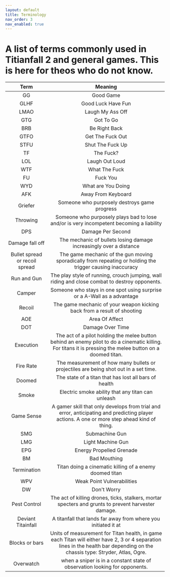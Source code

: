 ```yaml
---
layout: default
title: Terminology
nav_order: 3
nav_enabled: true
---
```


# A list of terms commonly used in Titianfall 2 and general games. This is here for theos who do not know.

|              Term              |                                                                                   Meaning                                                                                    |
| :----------------------------: | :--------------------------------------------------------------------------------------------------------------------------------------------------------------------------: |
|               GG               |                                                                                  Good Game                                                                                   |
|              GLHF              |                                                                              Good Luck Have Fun                                                                              |
|              LMAO              |                                                                               Laugh My Ass Off                                                                               |
|              GTG               |                                                                                  Got To Go                                                                                   |
|              BRB               |                                                                                Be Right Back                                                                                 |
|              GTFO              |                                                                               Get The Fuck Out                                                                               |
|              STFU              |                                                                               Shut The Fuck Up                                                                               |
|               TF               |                                                                                  The Fuck?                                                                                   |
|              LOL               |                                                                                Laugh Out Loud                                                                                |
|              WTF               |                                                                                What The Fuck                                                                                 |
|               FU               |                                                                                   Fuck You                                                                                   |
|              WYD               |                                                                              What are You Doing                                                                              |
|              AFK               |                                                                              Away From Keyboard                                                                              |
|            Griefer             |                                                                 Someone who purposely destroys game progress                                                                 |
|            Throwing            |                                           Someone who purposely plays bad to lose and/or is very incompetent becoming a liability                                            |
|              DPS               |                                                                              Damage Per Second                                                                               |
|        Damage fall off         |                                                      The mechanic of bullets losing damage increasingly over a distance                                                      |
| Bullet spread or recoil spread |                                  The game mechanic of the gun moving sporadically from repeating or holding the trigger causing inaccuracy                                   |
|          Run and Gun           |                                        The play style of running, crouch jumping, wall riding and close combat to destroy opponents.                                         |
|             Camper             |                                                   Someone who stays in one spot using surprise or a A-Wall as a advantage                                                    |
|             Recoil             |                                                   The game mechanic of your weapon kicking back from a result of shooting                                                    |
|              AOE               |                                                                                Area Of Affect                                                                                |
|              DOT               |                                                                               Damage Over Time                                                                               |
|           Execution            |          The act of a pilot holding the melee button behind an enemy pilot to do a cinematic killing. For titans it is pressing the melee button on a doomed titan.          |
|           Fire Rate            |                                             The measurement of how many bullets or projectiles are being shot out in a set time.                                             |
|             Doomed             |                                                            The state of a titan that has lost all bars of health                                                             |
|             Smoke              |                                                              Electric smoke ability that any titan can unleash                                                               |
|           Game Sense           |                  A gamer skill that only develops from trial and error, anticipating and predicting player actions. A one or more step ahead kind of thing.                  |
|              SMG               |                                                                                Submachine Gun                                                                                |
|              LMG               |                                                                              Light Machine Gun                                                                               |
|              EPG               |                                                                           Energy Propelled Grenade                                                                           |
|               BM               |                                                                                 Bad Mouthing                                                                                 |
|          Termination           |                                                           Titan doing a cinematic killing of a enemy doomed titan                                                            |
|              WPV               |                                                                          Weak Point Vulnerabilities                                                                          |
|               DW               |                                                                                 Don't Worry                                                                                  |
|          Pest Control          |                                     The act of killing drones, ticks, stalkers, mortar specters and grunts to prevent harvester damage.                                      |
|       Deviant Titainfall       |                                                        A titanfall that lands far away from where you initiated it at                                                        |
|         Blocks or bars         | Units of measurement for Titan health, in game each Titan will either have 2, 3 or 4 separation lines in the health bar depending on the chassis type: Stryder, Atlas, Ogre. |
|           Overwatch            |                                                  when a sniper is in a constant state of observation looking for opponents.                                                  |
